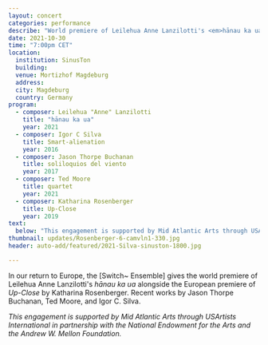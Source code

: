 ```yaml
---
layout: concert
categories: performance
describe: "World premiere of Leilehua Anne Lanzilotti's <em>hānau ka ua</em> alongside the European premiere of <em>Up-Close</em> by Katharina Rosenberger. Recent works by Jason Thorpe Buchanan, Ted Moore, and Igor C. Silva"
date: 2021-10-30
time: "7:00pm CET"
location:
  institution: SinusTon
  building:
  venue: Mortizhof Magdeburg
  address:
  city: Magdeburg
  country: Germany
program:
  - composer: Leilehua "Anne" Lanzilotti
    title: "hānau ka ua"
    year: 2021
  - composer: Igor C Silva
    title: Smart-alienation
    year: 2016
  - composer: Jason Thorpe Buchanan
    title: soliloquios del viento
    year: 2017  
  - composer: Ted Moore
    title: quartet
    year: 2021     
  - composer: Katharina Rosenberger
    title: Up-Close
    year: 2019
text:
  below: "This engagement is supported by Mid Atlantic Arts through USArtists International in partnership with the National Endowment for the Arts and the Andrew W. Mellon Foundation."
thumbnail: updates/Rosenberger-6-camvln1-330.jpg
header: auto-add/featured/2021-Silva-sinuston-1800.jpg

---
```


In our return to Europe, the [Switch~ Ensemble] gives the world premiere of Leilehua Anne Lanzilotti's <em>hānau ka ua</em> alongside the European premiere of <em>Up-Close</em> by Katharina Rosenberger. Recent works by Jason Thorpe Buchanan, Ted Moore, and Igor C. Silva.

<em>This engagement is supported by Mid Atlantic Arts through USArtists International in partnership with the National Endowment for the Arts and the Andrew W. Mellon Foundation.</em>

